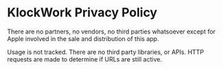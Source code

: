 #  KlockWork Privacy Policy

There are no partners, no vendors, no third parties whatsoever except for Apple involved in the sale and distribution of this app. 

Usage is not tracked. There are no third party libraries, or APIs. HTTP requests are made to determine if URLs are still active.
